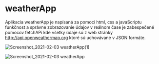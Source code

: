 # weatherApp

Aplikacia weatherApp je napísaná za pomoci html, css a javaScriptu funkčnost a správne zobrazovanie údajov v reálnom čase je zabespečené pomocov fetchAPi 
kde všetky údaje sú z web stránky http://api.openweathermap.org ktoré sú uchovávané v JSON formáte.

![Screenshot_2021-02-03 weatherApp(1)](https://user-images.githubusercontent.com/33100259/107100384-79fa1800-6814-11eb-9cd4-04d30cfad88f.png)

![Screenshot_2021-02-03 weatherApp](https://user-images.githubusercontent.com/33100259/107100403-89796100-6814-11eb-9613-151fda46b6f0.png)
